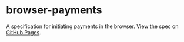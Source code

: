 browser-payments
================

A specification for initiating payments in the browser. View the spec on
[GitHub Pages](http://web-payments.github.io/browser-payments/).
